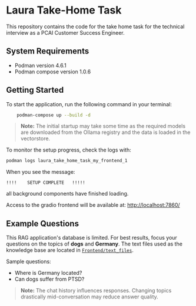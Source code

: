 # Laura Take-Home Task
This repository contains the code for the take home task for the technical interview as a PCAI Customer Success Engineer. 

## System Requirements

- Podman version 4.6.1
- Podman compose version 1.0.6

## Getting Started

To start the application, run the following command in your terminal:

```bash
    podman-compose up --build -d
```

> **Note:** The initial startup may take some time as the required models are downloaded from the Ollama registry and the data is loaded in the vectorstore.

To monitor the setup progress, check the logs with:

```bash
podman logs laura_take_home_task_my_frontend_1
```

When you see the message:

```
!!!!    SETUP COMPLETE   !!!!!
```

all background components have finished loading.

Access to the gradio frontend will be available at: [http://localhost:7860/](http://localhost:7860/)

## Example Questions

This RAG application's database is limited. For best results, focus your questions on the topics of **dogs** and **Germany**. The text files used as the knowledge base are located in [`Frontend/text_files`](./Frontend/text_files).

Sample questions:

- Where is Germany located?
- Can dogs suffer from PTSD?

> **Note:** The chat history influences responses. Changing topics drastically mid-conversation may reduce answer quality.

